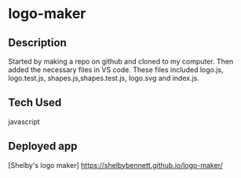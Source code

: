 # logo-maker
## Description
Started by making a repo on github and cloned to my computer. Then added the necessary files in VS code. These files included logo.js, logo.test.js, shapes.js,shapes.test.js, logo.svg and index.js. 

## Tech Used
javascript

## Deployed app
[Shelby's logo maker]  https://shelbybennett.github.io/logo-maker/ 
